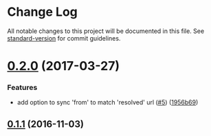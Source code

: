 # Change Log

All notable changes to this project will be documented in this file. See [standard-version](https://github.com/conventional-changelog/standard-version) for commit guidelines.

<a name="0.2.0"></a>
# [0.2.0](https://github.com/nexdrew/rewrite-shrinkwrap-urls/compare/v0.1.1...v0.2.0) (2017-03-27)


### Features

* add option to sync 'from' to match 'resolved' url ([#5](https://github.com/nexdrew/rewrite-shrinkwrap-urls/issues/5)) ([1956b69](https://github.com/nexdrew/rewrite-shrinkwrap-urls/commit/1956b69))



<a name="0.1.1"></a>
## [0.1.1](https://github.com/nexdrew/rewrite-shrinkwrap-urls/compare/v0.1.0...v0.1.1) (2016-11-03)
